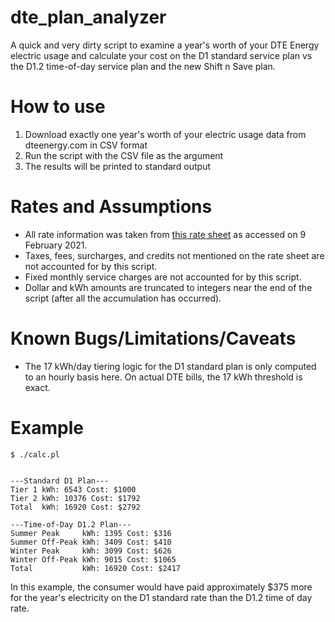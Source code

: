 # dte_plan_analyzer
A quick and very dirty script to examine a year's worth of your DTE Energy electric usage and calculate your cost on the D1 standard service plan vs the D1.2 time-of-day service plan and the new Shift n Save plan.

# How to use 
1. Download exactly one year's worth of your electric usage data from dteenergy.com in CSV format
2. Run the script with the CSV file as the argument
3. The results will be printed to standard output

# Rates and Assumptions
* All rate information was taken from [this rate sheet](https://newlook.dteenergy.com/wps/wcm/connect/23195474-a4d1-4d38-aa30-a4426fd3336b/WholeHouseRateOptions.pdf?MOD=AJPERES&CACHEID=23195474-a4d1-4d38-aa30-a4426fd3336b) as accessed on 9 February 2021. 
* Taxes, fees, surcharges, and credits not mentioned on the rate sheet are not accounted for by this script.
* Fixed monthly service charges are not accounted for by this script.
* Dollar and kWh amounts are truncated to integers near the end of the script (after all the accumulation has occurred).

# Known Bugs/Limitations/Caveats
* The 17 kWh/day tiering logic for the D1 standard plan is only computed to an hourly basis here. On actual DTE bills, the 17 kWh threshold is exact.

# Example
    $ ./calc.pl
    
    
    ---Standard D1 Plan---
    Tier 1 kWh: 6543 Cost: $1000
    Tier 2 kWh: 10376 Cost: $1792
    Total  kWh: 16920 Cost: $2792
    
    ---Time-of-Day D1.2 Plan---
    Summer Peak     kWh: 1395 Cost: $316
    Summer Off-Peak kWh: 3409 Cost: $410
    Winter Peak     kWh: 3099 Cost: $626
    Winter Off-Peak kWh: 9015 Cost: $1065
    Total           kWh: 16920 Cost: $2417
    
In this example, the consumer would have paid approximately $375 more for the year's electricity on the D1 standard rate than the D1.2 time of day rate.
